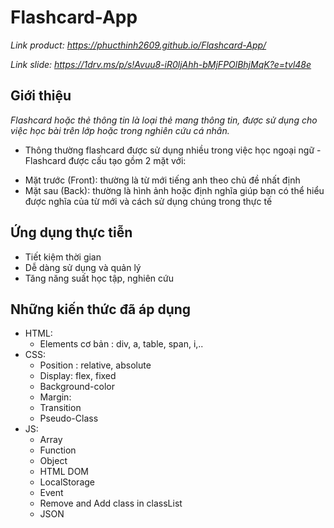 # Flashcard-App

*Link product: https://phucthinh2609.github.io/Flashcard-App/*

*Link slide: https://1drv.ms/p/s!Avuu8-iR0ljAhh-bMjFPOlBhjMqK?e=tvl48e*

## Giới thiệu

*Flashcard hoặc thẻ thông tin là loại thẻ mang thông tin, được sử dụng cho việc học bài trên lớp hoặc trong nghiên cứu cá nhân.*
	
- Thông thường flashcard được sử dụng nhiều trong việc học ngoại ngữ - Flashcard được cấu tạo gồm 2 mặt với: 
 + Mặt trước (Front): thường là từ mới tiếng anh theo chủ đề nhất định
 + Mặt sau (Back): thường là hình ảnh hoặc định nghĩa giúp bạn có thể hiểu được nghĩa của từ mới và cách sử dụng chúng trong thực tế

## Ứng dụng thực tiễn
* Tiết kiệm thời gian
* Dễ dàng sử dụng và quản lý
* Tăng năng suất học tập, nghiên cứu




## Những kiến thức đã áp dụng

- HTML:
	+ Elements cơ bản : div, a, table, span, i,..
- CSS:
	+ Position : relative, absolute
	+ Display: flex, fixed
	+ Background-color
	+ Margin:
	+ Transition
	+ Pseudo-Class
- JS:
	+ Array
	+ Function
	+ Object
	+ HTML DOM
	+ LocalStorage
	+ Event
	+ Remove and Add class in classList
	+ JSON

